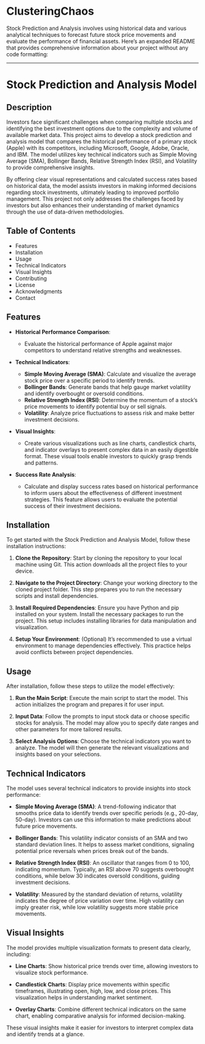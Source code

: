 # ClusteringChaos
Stock Prediction and Analysis involves using historical data and various analytical techniques to forecast future stock price movements and evaluate the performance of financial assets.
Here’s an expanded README that provides comprehensive information about your project without any code formatting:

---

# Stock Prediction and Analysis Model

## Description
Investors face significant challenges when comparing multiple stocks and identifying the best investment options due to the complexity and volume of available market data. This project aims to develop a stock prediction and analysis model that compares the historical performance of a primary stock (Apple) with its competitors, including Microsoft, Google, Adobe, Oracle, and IBM. The model utilizes key technical indicators such as Simple Moving Average (SMA), Bollinger Bands, Relative Strength Index (RSI), and Volatility to provide comprehensive insights.

By offering clear visual representations and calculated success rates based on historical data, the model assists investors in making informed decisions regarding stock investments, ultimately leading to improved portfolio management. This project not only addresses the challenges faced by investors but also enhances their understanding of market dynamics through the use of data-driven methodologies.

## Table of Contents
- Features
- Installation
- Usage
- Technical Indicators
- Visual Insights
- Contributing
- License
- Acknowledgments
- Contact

## Features
- **Historical Performance Comparison**: 
  - Evaluate the historical performance of Apple against major competitors to understand relative strengths and weaknesses.
  
- **Technical Indicators**: 
  - **Simple Moving Average (SMA)**: Calculate and visualize the average stock price over a specific period to identify trends.
  - **Bollinger Bands**: Generate bands that help gauge market volatility and identify overbought or oversold conditions.
  - **Relative Strength Index (RSI)**: Determine the momentum of a stock’s price movements to identify potential buy or sell signals.
  - **Volatility**: Analyze price fluctuations to assess risk and make better investment decisions.

- **Visual Insights**: 
  - Create various visualizations such as line charts, candlestick charts, and indicator overlays to present complex data in an easily digestible format. These visual tools enable investors to quickly grasp trends and patterns.

- **Success Rate Analysis**: 
  - Calculate and display success rates based on historical performance to inform users about the effectiveness of different investment strategies. This feature allows users to evaluate the potential success of their investment decisions.

## Installation
To get started with the Stock Prediction and Analysis Model, follow these installation instructions:

1. **Clone the Repository**: Start by cloning the repository to your local machine using Git. This action downloads all the project files to your device.

2. **Navigate to the Project Directory**: Change your working directory to the cloned project folder. This step prepares you to run the necessary scripts and install dependencies.

3. **Install Required Dependencies**: Ensure you have Python and pip installed on your system. Install the necessary packages to run the project. This setup includes installing libraries for data manipulation and visualization.

4. **Setup Your Environment**: (Optional) It’s recommended to use a virtual environment to manage dependencies effectively. This practice helps avoid conflicts between project dependencies.

## Usage
After installation, follow these steps to utilize the model effectively:

1. **Run the Main Script**: Execute the main script to start the model. This action initializes the program and prepares it for user input.

2. **Input Data**: Follow the prompts to input stock data or choose specific stocks for analysis. The model may allow you to specify date ranges and other parameters for more tailored results.

3. **Select Analysis Options**: Choose the technical indicators you want to analyze. The model will then generate the relevant visualizations and insights based on your selections.

## Technical Indicators
The model uses several technical indicators to provide insights into stock performance:

- **Simple Moving Average (SMA)**: A trend-following indicator that smooths price data to identify trends over specific periods (e.g., 20-day, 50-day). Investors can use this information to make predictions about future price movements.

- **Bollinger Bands**: This volatility indicator consists of an SMA and two standard deviation lines. It helps to assess market conditions, signaling potential price reversals when prices break out of the bands.

- **Relative Strength Index (RSI)**: An oscillator that ranges from 0 to 100, indicating momentum. Typically, an RSI above 70 suggests overbought conditions, while below 30 indicates oversold conditions, guiding investment decisions.

- **Volatility**: Measured by the standard deviation of returns, volatility indicates the degree of price variation over time. High volatility can imply greater risk, while low volatility suggests more stable price movements.

## Visual Insights
The model provides multiple visualization formats to present data clearly, including:

- **Line Charts**: Show historical price trends over time, allowing investors to visualize stock performance.

- **Candlestick Charts**: Display price movements within specific timeframes, illustrating open, high, low, and close prices. This visualization helps in understanding market sentiment.

- **Overlay Charts**: Combine different technical indicators on the same chart, enabling comparative analysis for informed decision-making.

These visual insights make it easier for investors to interpret complex data and identify trends at a glance.


